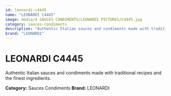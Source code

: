 ```yaml
---
id: leonardi-c4445
name: "LEONARDI C4445"
image: media/4 SAUCES CONDIMENTS/LEONARDI PICTURES/C4445.jpg
category: sauces-condiments
description: "Authentic Italian sauces and condiments made with traditional recipes and the finest ingredients."
brand: "LEONARDI"
---
```


# LEONARDI C4445

Authentic Italian sauces and condiments made with traditional recipes and the finest ingredients.

**Category:** Sauces Condiments
**Brand:** LEONARDI

